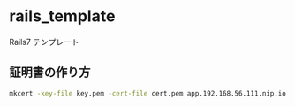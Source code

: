 # rails_template
Rails7 テンプレート

## 証明書の作り方
```bash
mkcert -key-file key.pem -cert-file cert.pem app.192.168.56.111.nip.io localhost
```